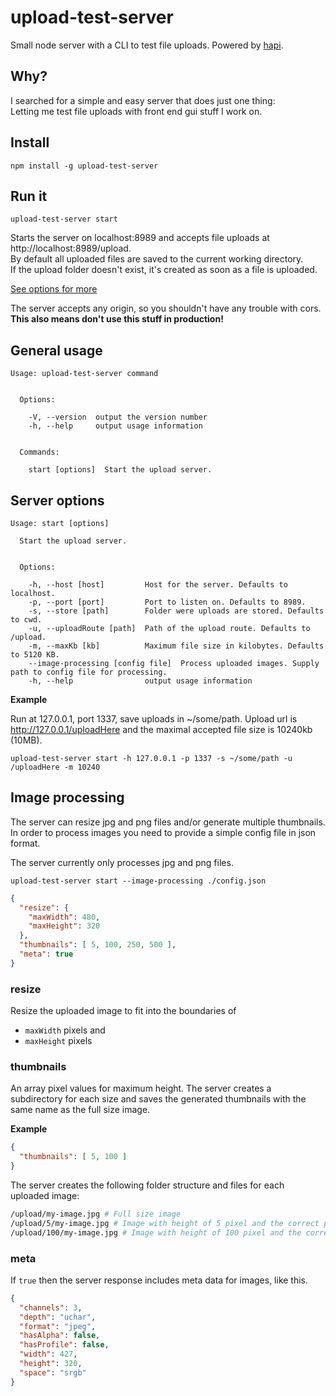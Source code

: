 # upload-test-server

Small node server with a CLI to test file uploads.
Powered by [hapi](https://hapijs.com).

## Why?

I searched for a simple and easy server that does just one thing:  
Letting me test file uploads with front end gui stuff I work on.

## Install

`npm install -g upload-test-server`

## Run it

`upload-test-server start`

Starts the server on localhost:8989 and accepts file uploads at http://localhost:8989/upload.  
By default all uploaded files are saved to the current working directory.  
If the upload folder doesn't exist, it's created as soon as a file is uploaded.

[See options for more](#server-options)

The server accepts any origin, so you shouldn't have any trouble with cors.  
**This also means don't use this stuff in production!**

## General usage

```
Usage: upload-test-server command


  Options:

    -V, --version  output the version number
    -h, --help     output usage information


  Commands:

    start [options]  Start the upload server.
  ```

## Server options

```
Usage: start [options]

  Start the upload server.


  Options:

    -h, --host [host]         Host for the server. Defaults to localhost.
    -p, --port [port]         Port to listen on. Defaults to 8989.
    -s, --store [path]        Folder were uploads are stored. Defaults to cwd.
    -u, --uploadRoute [path]  Path of the upload route. Defaults to /upload.
    -m, --maxKb [kb]          Maximum file size in kilobytes. Defaults to 5120 KB.
    --image-processing [config file]  Process uploaded images. Supply path to config file for processing.
    -h, --help                output usage information
```

**Example**

Run at 127.0.0.1, port 1337, save uploads in ~/some/path. Upload url is http://127.0.0.1/uploadHere and the maximal accepted file size is 10240kb (10MB).

`upload-test-server start -h 127.0.0.1 -p 1337 -s ~/some/path -u /uploadHere -m 10240`

## Image processing

The server can resize jpg and png files and/or generate multiple thumbnails.  
In order to process images you need to provide a simple config file in json format.

The server currently only processes jpg and png files.

`upload-test-server start --image-processing ./config.json`

```json
{
  "resize": {
    "maxWidth": 480,
    "maxHeight": 320
  },
  "thumbnails": [ 5, 100, 250, 500 ],
  "meta": true
}
```

### resize

Resize the uploaded image to fit into the boundaries of

- `maxWidth` pixels and
- `maxHeight` pixels

### thumbnails

An array pixel values for maximum height. The server creates a subdirectory for each size and saves the generated thumbnails with the same name as the full size image.

**Example**

```json
{
  "thumbnails": [ 5, 100 ]
}
```

The server creates the following folder structure and files for each uploaded image:

```sh
/upload/my-image.jpg # Full size image
/upload/5/my-image.jpg # Image with height of 5 pixel and the correct pixels in with to keep ratio.
/upload/100/my-image.jpg # Image with height of 100 pixel and the correct pixels in with to keep ratio.
```

### meta

If `true` then the server response includes meta data for images, like this.

```json
{
  "channels": 3,
  "depth": "uchar",
  "format": "jpeg",
  "hasAlpha": false,
  "hasProfile": false,
  "width": 427,
  "height": 320,
  "space": "srgb"
}
```